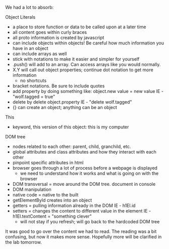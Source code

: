 We had a lot to absorb:

Object Literals
- a place to store function or data to be called upon at a later time
- all content goes within curly braces
- all proto information is created by javascript
- can include objects within objects!  Be careful how much information you have in an object
- can include arrays as well
- stick with notations to make it easier and simpler for yourself
- .push() will add to an array.  Can access arrays like you would normally.
- X.Y will call out object properties; continue dot notation to get more information
	- no shortcuts
- bracket notations.  Be sure to include quotes
- add property by doing something like: object.new value = new value  IE - "wolf.tagged = true"
- delete by delete object.property IE - "delete wolf.tagged"
- {} can create an object; anything can be an object


This
-  keyword, this version of this object: this is my computer


DOM tree
- nodes related to each other: parent, child, granchild, etc.
- global attributes and class attributes and how they interact with each other
- pinpoint specific attributes in html
- browser goes through a lot of process before a webpage is displayed
	- we need to understand how it works and what is going on with the browser
- DOM transversal = move around the DOM tree.  document in console
- DOM manipulation
- native code = native to the built
- getElementById creates into an object
- getters = pulling information already in the DOM  IE - h1El.id
- setters = changes the content to different value in the element IE - h1El.textContent = "something clever"
	- will not stay if you refresh; will go back to the hardcoded DOM tree

It was good to go over the content we had to read.  The reading was a bit confusing, but now it makes more sense.  Hopefully more will be clarified in the lab tomorrow.